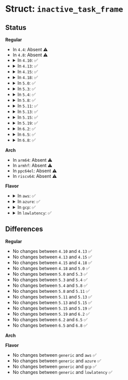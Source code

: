 # Struct: <code>inactive_task_frame</code>

## Status
<b>Regular</b>
<ul>
<li>
In <code>4.4</code>: Absent ⚠️
</li>
<li>
In <code>4.8</code>: Absent ⚠️
</li>
<li>
<details>
<summary>In <code>4.10</code>: ✅</summary>

```c
struct inactive_task_frame {
    long unsigned int r15;
    long unsigned int r14;
    long unsigned int r13;
    long unsigned int r12;
    long unsigned int bx;
    long unsigned int bp;
    long unsigned int ret_addr;
};
```
</details>
</li>
<li>
<details>
<summary>In <code>4.13</code>: ✅</summary>

```c
struct inactive_task_frame {
    long unsigned int r15;
    long unsigned int r14;
    long unsigned int r13;
    long unsigned int r12;
    long unsigned int bx;
    long unsigned int bp;
    long unsigned int ret_addr;
};
```
</details>
</li>
<li>
<details>
<summary>In <code>4.15</code>: ✅</summary>

```c
struct inactive_task_frame {
    long unsigned int r15;
    long unsigned int r14;
    long unsigned int r13;
    long unsigned int r12;
    long unsigned int bx;
    long unsigned int bp;
    long unsigned int ret_addr;
};
```
</details>
</li>
<li>
<details>
<summary>In <code>4.18</code>: ✅</summary>

```c
struct inactive_task_frame {
    long unsigned int r15;
    long unsigned int r14;
    long unsigned int r13;
    long unsigned int r12;
    long unsigned int bx;
    long unsigned int bp;
    long unsigned int ret_addr;
};
```
</details>
</li>
<li>
<details>
<summary>In <code>5.0</code>: ✅</summary>

```c
struct inactive_task_frame {
    long unsigned int r15;
    long unsigned int r14;
    long unsigned int r13;
    long unsigned int r12;
    long unsigned int bx;
    long unsigned int bp;
    long unsigned int ret_addr;
};
```
</details>
</li>
<li>
<details>
<summary>In <code>5.3</code>: ✅</summary>

```c
struct inactive_task_frame {
    long unsigned int r15;
    long unsigned int r14;
    long unsigned int r13;
    long unsigned int r12;
    long unsigned int bx;
    long unsigned int bp;
    long unsigned int ret_addr;
};
```
</details>
</li>
<li>
<details>
<summary>In <code>5.4</code>: ✅</summary>

```c
struct inactive_task_frame {
    long unsigned int r15;
    long unsigned int r14;
    long unsigned int r13;
    long unsigned int r12;
    long unsigned int bx;
    long unsigned int bp;
    long unsigned int ret_addr;
};
```
</details>
</li>
<li>
<details>
<summary>In <code>5.8</code>: ✅</summary>

```c
struct inactive_task_frame {
    long unsigned int r15;
    long unsigned int r14;
    long unsigned int r13;
    long unsigned int r12;
    long unsigned int bx;
    long unsigned int bp;
    long unsigned int ret_addr;
};
```
</details>
</li>
<li>
<details>
<summary>In <code>5.11</code>: ✅</summary>

```c
struct inactive_task_frame {
    long unsigned int r15;
    long unsigned int r14;
    long unsigned int r13;
    long unsigned int r12;
    long unsigned int bx;
    long unsigned int bp;
    long unsigned int ret_addr;
};
```
</details>
</li>
<li>
<details>
<summary>In <code>5.13</code>: ✅</summary>

```c
struct inactive_task_frame {
    long unsigned int r15;
    long unsigned int r14;
    long unsigned int r13;
    long unsigned int r12;
    long unsigned int bx;
    long unsigned int bp;
    long unsigned int ret_addr;
};
```
</details>
</li>
<li>
<details>
<summary>In <code>5.15</code>: ✅</summary>

```c
struct inactive_task_frame {
    long unsigned int r15;
    long unsigned int r14;
    long unsigned int r13;
    long unsigned int r12;
    long unsigned int bx;
    long unsigned int bp;
    long unsigned int ret_addr;
};
```
</details>
</li>
<li>
<details>
<summary>In <code>5.19</code>: ✅</summary>

```c
struct inactive_task_frame {
    long unsigned int r15;
    long unsigned int r14;
    long unsigned int r13;
    long unsigned int r12;
    long unsigned int bx;
    long unsigned int bp;
    long unsigned int ret_addr;
};
```
</details>
</li>
<li>
<details>
<summary>In <code>6.2</code>: ✅</summary>

```c
struct inactive_task_frame {
    long unsigned int r15;
    long unsigned int r14;
    long unsigned int r13;
    long unsigned int r12;
    long unsigned int bx;
    long unsigned int bp;
    long unsigned int ret_addr;
};
```
</details>
</li>
<li>
<details>
<summary>In <code>6.5</code>: ✅</summary>

```c
struct inactive_task_frame {
    long unsigned int r15;
    long unsigned int r14;
    long unsigned int r13;
    long unsigned int r12;
    long unsigned int bx;
    long unsigned int bp;
    long unsigned int ret_addr;
};
```
</details>
</li>
<li>
<details>
<summary>In <code>6.8</code>: ✅</summary>

```c
struct inactive_task_frame {
    long unsigned int r15;
    long unsigned int r14;
    long unsigned int r13;
    long unsigned int r12;
    long unsigned int bx;
    long unsigned int bp;
    long unsigned int ret_addr;
};
```
</details>
</li>
</ul>
<b>Arch</b>
<ul>
<li>
In <code>arm64</code>: Absent ⚠️
</li>
<li>
In <code>armhf</code>: Absent ⚠️
</li>
<li>
In <code>ppc64el</code>: Absent ⚠️
</li>
<li>
In <code>riscv64</code>: Absent ⚠️
</li>
</ul>
<b>Flavor</b>
<ul>
<li>
<details>
<summary>In <code>aws</code>: ✅</summary>

```c
struct inactive_task_frame {
    long unsigned int r15;
    long unsigned int r14;
    long unsigned int r13;
    long unsigned int r12;
    long unsigned int bx;
    long unsigned int bp;
    long unsigned int ret_addr;
};
```
</details>
</li>
<li>
<details>
<summary>In <code>azure</code>: ✅</summary>

```c
struct inactive_task_frame {
    long unsigned int r15;
    long unsigned int r14;
    long unsigned int r13;
    long unsigned int r12;
    long unsigned int bx;
    long unsigned int bp;
    long unsigned int ret_addr;
};
```
</details>
</li>
<li>
<details>
<summary>In <code>gcp</code>: ✅</summary>

```c
struct inactive_task_frame {
    long unsigned int r15;
    long unsigned int r14;
    long unsigned int r13;
    long unsigned int r12;
    long unsigned int bx;
    long unsigned int bp;
    long unsigned int ret_addr;
};
```
</details>
</li>
<li>
<details>
<summary>In <code>lowlatency</code>: ✅</summary>

```c
struct inactive_task_frame {
    long unsigned int r15;
    long unsigned int r14;
    long unsigned int r13;
    long unsigned int r12;
    long unsigned int bx;
    long unsigned int bp;
    long unsigned int ret_addr;
};
```
</details>
</li>
</ul>

## Differences
<b>Regular</b>
<ul>
<li>
No changes between <code>4.10</code> and <code>4.13</code> ✅
</li>
<li>
No changes between <code>4.13</code> and <code>4.15</code> ✅
</li>
<li>
No changes between <code>4.15</code> and <code>4.18</code> ✅
</li>
<li>
No changes between <code>4.18</code> and <code>5.0</code> ✅
</li>
<li>
No changes between <code>5.0</code> and <code>5.3</code> ✅
</li>
<li>
No changes between <code>5.3</code> and <code>5.4</code> ✅
</li>
<li>
No changes between <code>5.4</code> and <code>5.8</code> ✅
</li>
<li>
No changes between <code>5.8</code> and <code>5.11</code> ✅
</li>
<li>
No changes between <code>5.11</code> and <code>5.13</code> ✅
</li>
<li>
No changes between <code>5.13</code> and <code>5.15</code> ✅
</li>
<li>
No changes between <code>5.15</code> and <code>5.19</code> ✅
</li>
<li>
No changes between <code>5.19</code> and <code>6.2</code> ✅
</li>
<li>
No changes between <code>6.2</code> and <code>6.5</code> ✅
</li>
<li>
No changes between <code>6.5</code> and <code>6.8</code> ✅
</li>
</ul>
<b>Arch</b>
<ul>
</ul>
<b>Flavor</b>
<ul>
<li>
No changes between <code>generic</code> and <code>aws</code> ✅
</li>
<li>
No changes between <code>generic</code> and <code>azure</code> ✅
</li>
<li>
No changes between <code>generic</code> and <code>gcp</code> ✅
</li>
<li>
No changes between <code>generic</code> and <code>lowlatency</code> ✅
</li>
</ul>
